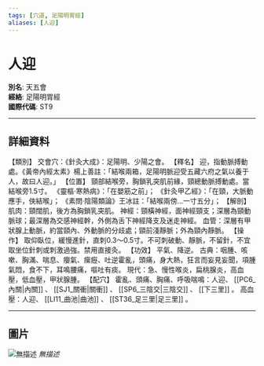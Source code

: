 ```yaml
---
tags: [穴道, 足陽明胃經]
aliases: [人迎]
---
```


# 人迎

**別名**: 天五會  
**經絡**: 足陽明胃經  
**國際代碼**: ST9  

---

## 詳細資料
【類別】
交會穴：《針灸大成》：足陽明、少陽之會。
【釋名】
迎，指動脈搏動處。《黃帝內經太素》楊上善註：「結喉兩箱，足陽明脈迎受五藏六府之氣以養于人，故曰人迎。」
【位置】
頸部結喉旁，胸鎖乳突肌前緣，頸總動脈搏動處。當結喉旁1.5寸。
《靈樞‧寒熱病》：「在嬰筋之前」；
《針灸甲乙經》：「在頸，大脈動應手，俠結喉」；
《素問‧陰陽類論》王冰註：「結喉兩傍…一寸五分」；
【解剖】
肌肉：頸闊肌，後方為胸鎖乳突肌。
神經：頸橫神經，面神經頸支；深層為頸動脈球；最深層為交感神經幹，外側為舌下神經降支及迷走神經。
血管：深層有甲狀腺上動脈，約當頸內、外動脈的分歧處；頸前淺靜脈；外為頸內靜脈。
【操作】
取仰臥位，緩慢進針，直刺0.3～0.5寸。不可刺破動、靜脈，不留針，不宜取坐位針刺或刺激過強。禁用直接灸。
【功效】
平氣、降逆。
古典：咽腫、咳嗽、胸滿、喘息、癭氣、瘰癧、吐逆霍亂，頭痛，身大熱，狂言而妄見妄聞，項腫氣悶，食不下，耳鳴腰痛，嘔吐有痰。
現代：急、慢性喉炎，扁桃腺炎，高血壓，低血壓，甲狀腺腫。
【配穴】
霍亂、頭痛、胸痛、呼吸喘鳴：人迎、 [[PC6_內關|內關]] 、 [[SJ1_關衝|關衝]] 、 [[SP6_三陰交|三陰交]] 、 [[下三里]] 。
高血壓：人迎、 [[LI11_曲池|曲池]] 、 [[ST36_足三里|足三里]] 。

---

## 圖片
![無描述](https://yibian.hopto.org/pic/shu16/149.gif)
_無描述_

